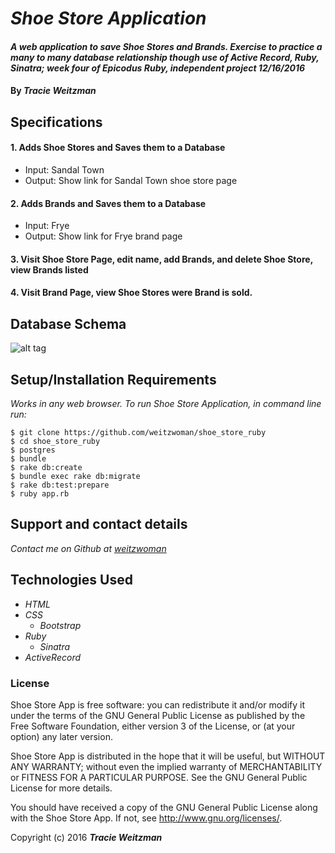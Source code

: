 # _Shoe Store Application_

#### _A web application to save Shoe Stores and Brands. Exercise to practice a many to many database relationship though use of Active Record, Ruby, Sinatra; week four of Epicodus Ruby, independent project 12/16/2016_

#### By _**Tracie Weitzman**_

## Specifications

#### 1. Adds Shoe Stores and Saves them to a Database
* Input: Sandal Town
* Output: Show link for Sandal Town shoe store page

#### 2. Adds Brands and Saves them to a Database
* Input: Frye
* Output: Show link for Frye brand page

#### 3. Visit Shoe Store Page, edit name, add Brands, and delete Shoe Store, view Brands listed

#### 4. Visit Brand Page, view Shoe Stores were Brand is sold.

## Database Schema

![alt tag](https://github.com/weitzwoman/shoe_store_ruby/blob/master/public/img/schema.png)

## Setup/Installation Requirements

_Works in any web browser. To run Shoe Store Application, in command line run:_

```
$ git clone https://github.com/weitzwoman/shoe_store_ruby
$ cd shoe_store_ruby
$ postgres
$ bundle
$ rake db:create
$ bundle exec rake db:migrate
$ rake db:test:prepare
$ ruby app.rb
```

## Support and contact details

_Contact me on Github at [weitzwoman](https://github.com/weitzwoman)_

## Technologies Used

* _HTML_
* _CSS_
  * _Bootstrap_
* _Ruby_
  * _Sinatra_
* _ActiveRecord_


### License

Shoe Store App is free software: you can redistribute it and/or modify it under the terms of the GNU General Public License as published by the Free Software Foundation, either version 3 of the License, or (at your option) any later version.

Shoe Store App is distributed in the hope that it will be useful, but WITHOUT ANY WARRANTY; without even the implied warranty of MERCHANTABILITY or FITNESS FOR A PARTICULAR PURPOSE. See the GNU General Public License for more details.

You should have received a copy of the GNU General Public License along with the Shoe Store App. If not, see http://www.gnu.org/licenses/.

Copyright (c) 2016 **_Tracie Weitzman_**
